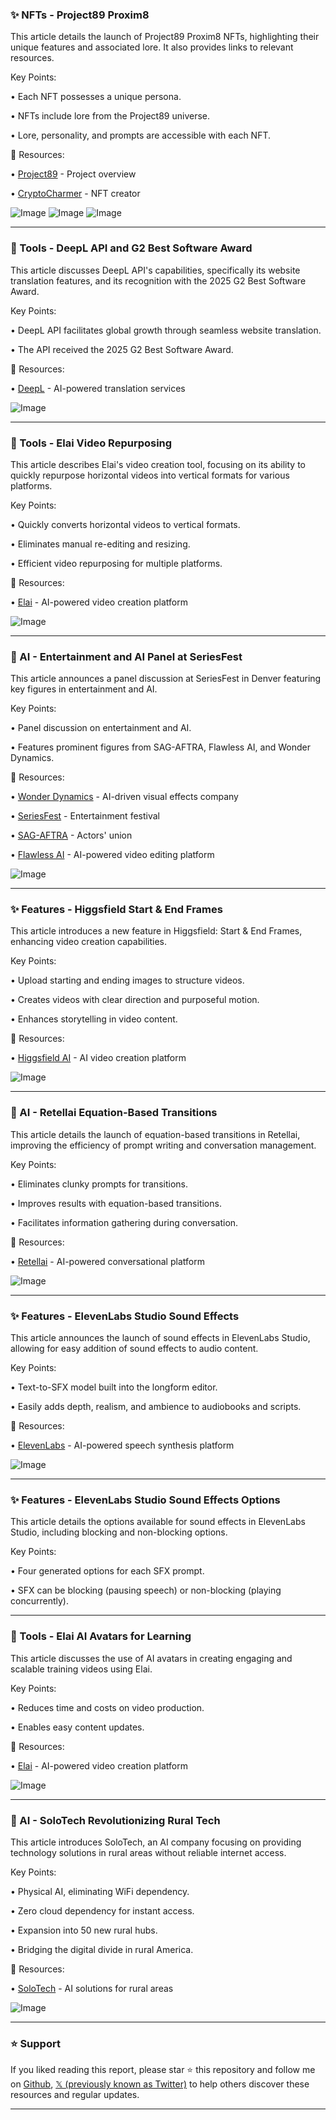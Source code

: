 ### ✨ NFTs - Project89 Proxim8

This article details the launch of Project89 Proxim8 NFTs, highlighting their unique features and associated lore.  It also provides links to relevant resources.


Key Points:

• Each NFT possesses a unique persona.

•  NFTs include lore from the Project89 universe.

•  Lore, personality, and prompts are accessible with each NFT.


🔗 Resources:

• [Project89](https://x.com/project_89) - Project overview

• [CryptoCharmer](https://x.com/CryptoCharmer) -  NFT creator

![Image](https://pbs.twimg.com/media/Gp8-9VQawAMhE6D?format=jpg&name=small)
![Image](https://pbs.twimg.com/amplify_video_thumb/1918321411749494787/img/JnDEh-JdLUXbR8ca.jpg)
![Image](https://pbs.twimg.com/amplify_video_thumb/1918321411774660608/img/uN_fDd_nDYwIMreQ.jpg)


---

### 🚀 Tools - DeepL API and G2 Best Software Award

This article discusses DeepL API's capabilities, specifically its website translation features, and its recognition with the 2025 G2 Best Software Award.


Key Points:

• DeepL API facilitates global growth through seamless website translation.

• The API received the 2025 G2 Best Software Award.


🔗 Resources:

• [DeepL](https://x.com/DeepLcom) -  AI-powered translation services

![Image](https://pbs.twimg.com/media/Gp9KZbuXkAAv6k1?format=jpg&name=small)


---

### 🚀 Tools - Elai Video Repurposing

This article describes Elai's video creation tool, focusing on its ability to quickly repurpose horizontal videos into vertical formats for various platforms.


Key Points:

• Quickly converts horizontal videos to vertical formats.

• Eliminates manual re-editing and resizing.

•  Efficient video repurposing for multiple platforms.


🔗 Resources:

• [Elai](https://x.com/elai__io) - AI-powered video creation platform

![Image](https://pbs.twimg.com/media/Gp7Pn4TXQAAe7U0?format=png&name=small)


---

### 🤖 AI - Entertainment and AI Panel at SeriesFest

This article announces a panel discussion at SeriesFest in Denver featuring key figures in entertainment and AI.


Key Points:

• Panel discussion on entertainment and AI.

• Features prominent figures from SAG-AFTRA, Flawless AI, and Wonder Dynamics.


🔗 Resources:

• [Wonder Dynamics](https://x.com/WonderDynamics) - AI-driven visual effects company

• [SeriesFest](https://x.com/SeriesFest) - Entertainment festival

• [SAG-AFTRA](https://x.com/sagaftra) -  Actors' union

• [Flawless AI](https://x.com/Flawlessai) -  AI-powered video editing platform


![Image](https://pbs.twimg.com/media/Gp4zTJuXIAAtsK5?format=jpg&name=small)


---

### ✨ Features - Higgsfield Start & End Frames

This article introduces a new feature in Higgsfield: Start & End Frames, enhancing video creation capabilities.


Key Points:

•  Upload starting and ending images to structure videos.

•  Creates videos with clear direction and purposeful motion.

•  Enhances storytelling in video content.


🔗 Resources:

• [Higgsfield AI](https://x.com/higgsfield_ai) - AI video creation platform

![Image](https://pbs.twimg.com/amplify_video_thumb/1918024498470694912/img/73R2k7RImoIlrNUM.jpg)


---

### 🤖 AI - Retellai Equation-Based Transitions

This article details the launch of equation-based transitions in Retellai, improving the efficiency of prompt writing and conversation management.


Key Points:

• Eliminates clunky prompts for transitions.

• Improves results with equation-based transitions.

• Facilitates information gathering during conversation.


🔗 Resources:

• [Retellai](https://x.com/retellai) - AI-powered conversational platform

![Image](https://pbs.twimg.com/amplify_video_thumb/1918022380448038913/img/Sj_nt6Wra4zPNX5X.jpg)


---

### ✨ Features - ElevenLabs Studio Sound Effects

This article announces the launch of sound effects in ElevenLabs Studio, allowing for easy addition of sound effects to audio content.


Key Points:

• Text-to-SFX model built into the longform editor.

• Easily adds depth, realism, and ambience to audiobooks and scripts.


🔗 Resources:

• [ElevenLabs](https://x.com/elevenlabsio) - AI-powered speech synthesis platform

![Image](https://pbs.twimg.com/amplify_video_thumb/1917966947452366848/img/ua6EZvS_spFMvg_T.jpg)


---

### ✨ Features - ElevenLabs Studio Sound Effects Options

This article details the options available for sound effects in ElevenLabs Studio, including blocking and non-blocking options.


Key Points:

•  Four generated options for each SFX prompt.

•  SFX can be blocking (pausing speech) or non-blocking (playing concurrently).



---

### 🚀 Tools - Elai AI Avatars for Learning

This article discusses the use of AI avatars in creating engaging and scalable training videos using Elai.


Key Points:

• Reduces time and costs on video production.

• Enables easy content updates.


🔗 Resources:

• [Elai](https://x.com/elai__io) - AI-powered video creation platform

![Image](https://pbs.twimg.com/media/Gp2GDKSXAAArcsN?format=jpg&name=small)


---

### 🤖 AI - SoloTech Revolutionizing Rural Tech

This article introduces SoloTech, an AI company focusing on providing technology solutions in rural areas without reliable internet access.


Key Points:

• Physical AI, eliminating WiFi dependency.

• Zero cloud dependency for instant access.

• Expansion into 50 new rural hubs.

• Bridging the digital divide in rural America.


🔗 Resources:

• [SoloTech](https://x.com/GetSoloTech) -  AI solutions for rural areas

![Image](https://pbs.twimg.com/amplify_video_thumb/1917820514720178176/img/-dEHyqUBcGP3abjG.jpg)


---

### ⭐️ Support

If you liked reading this report, please star ⭐️ this repository and follow me on [Github](https://github.com/Drix10), [𝕏 (previously known as Twitter)](https://x.com/DRIX_10_) to help others discover these resources and regular updates.

---